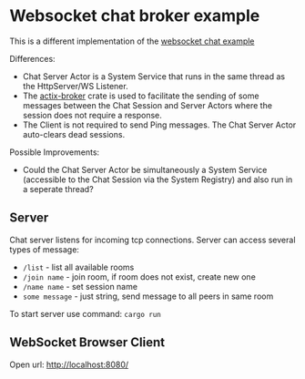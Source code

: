 # Websocket chat broker example

This is a different implementation of the
[websocket chat example](https://github.com/actix/examples/tree/master/websocket-chat)

Differences:

* Chat Server Actor is a System Service that runs in the same thread as the HttpServer/WS Listener.
* The [actix-broker](https://github.com/Chris-Ricketts/actix-broker) crate is used to facilitate the sending of some messages between the Chat Session and Server Actors where the session does not require a response.
* The Client is not required to send Ping messages. The Chat Server Actor auto-clears dead sessions.

Possible Improvements:

* Could the Chat Server Actor be simultaneously a System Service (accessible to the Chat Session via the System Registry) and also run in a seperate thread?

## Server

Chat server listens for incoming tcp connections. Server can access several types of message:

* `/list` - list all available rooms
* `/join name` - join room, if room does not exist, create new one
* `/name name` - set session name
* `some message` - just string, send message to all peers in same room

To start server use command: `cargo run`

## WebSocket Browser Client

Open url: [http://localhost:8080/](http://localhost:8080/)
